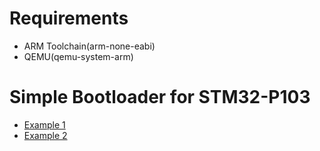 # Requirements
- ARM Toolchain(arm-none-eabi)
- QEMU(qemu-system-arm)

# Simple Bootloader for STM32-P103
- [Example 1](/arm/example_1)
- [Example 2](/arm/example_2)
